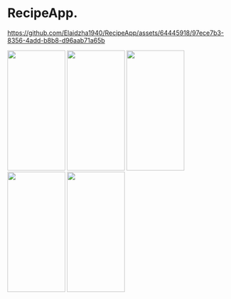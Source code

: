 RecipeApp.
==========


https://github.com/Elaidzha1940/RecipeApp/assets/64445918/97ece7b3-8356-4add-b8b8-d96aab71a65b

<img src="https://github.com/Elaidzha1940/RecipeApp/assets/64445918/72dd3c41-b956-4925-8f38-9601f7fb4784" width="130" height="270">
<img src="https://github.com/Elaidzha1940/RecipeApp/assets/64445918/974c3b8d-21ed-42df-ba1e-7b282df6e36a" width="130" height="270">
<img src="https://github.com/Elaidzha1940/RecipeApp/assets/64445918/7e4e11a6-e40c-420c-87e7-afdb113db4ab" width="130" height="270">
<img src="https://github.com/Elaidzha1940/RecipeApp/assets/64445918/ca4a91ac-a96c-43fb-a7cd-8e09ae8e69a5" width="130" height="270">
<img src="https://github.com/Elaidzha1940/RecipeApp/assets/64445918/95a03464-50bb-4290-bc12-6939643e2990" width="130" height="270">
